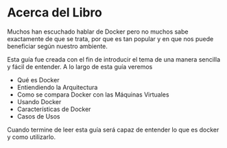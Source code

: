 Acerca del Libro
=======

Muchos han escuchado hablar de Docker pero no muchos sabe exactamente de que se trata, por que es tan popular y en que nos puede beneficiar según nuestro ambiente.

Esta guía fue creada con el fin de introducir el tema de una manera sencilla y fácil de entender. A lo largo de esta guía veremos

* Qué es Docker
* Entiendiendo la Arquitectura
* Como se compara Docker con las Máquinas Virtuales
* Usando Docker
* Características de Docker
* Casos de Usos

Cuando termine de leer esta guía será capaz de entender lo que es docker y como utilizarlo.